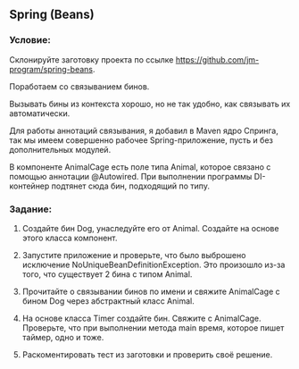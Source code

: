## Spring (Beans)

### Условие:

Склонируйте заготовку проекта по ссылке https://github.com/jm-program/spring-beans.

Поработаем со связыванием бинов.

Вызывать бины из контекста хорошо, но не так удобно, как связывать их автоматически.

Для работы аннотаций связывания, я добавил в Maven ядро Cпринга, так мы имеем совершенно рабочее Spring-приложение, пусть и без дополнительных модулей.

В компоненте AnimalCage есть поле типа Animal, которое связано с помощью аннотации @Autowired. При выполнении программы DI-контейнер подтянет сюда бин, подходящий по типу.

### Задание:

1) Создайте бин Dog, унаследуйте его от Animal. Создайте на основе этого класса компонент.

2) Запустите приложение и проверьте, что было выброшено исключение NoUniqueBeanDefinitionException. Это произошло из-за того, что существует 2 бина с типом Animal.

3) Прочитайте о связывании бинов по имени и свяжите AnimalCage c бином Dog через абстрактный класс Animal.

4) На основе класса Timer создайте бин. Свяжите с AnimalCage. Проверьте, что при выполнении метода main время, которое пишет таймер, одно и тоже.

5) Раскоментировать тест из заготовки и проверить своё решение.                                                                  
